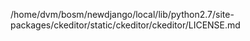 /home/dvm/bosm/newdjango/local/lib/python2.7/site-packages/ckeditor/static/ckeditor/ckeditor/LICENSE.md